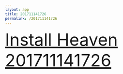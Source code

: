 ```yaml
---
layout: app
title: 201711141726
permalink: /201711141726
---
```

<div class="pure-g">
    <div class="pure-u-1-1" style="font-size: 4em">
        <a class="pure-button-primary" href="itms-services://?action=download-manifest&url=https%3A%2F%2Flitsungyisigono.github.io%2FTestScript%2Fmanifests%2F201711141726.plist"><i class="fa fa-download" aria-hidden="true"></i>Install Heaven 201711141726</a>
    </div>
</div>